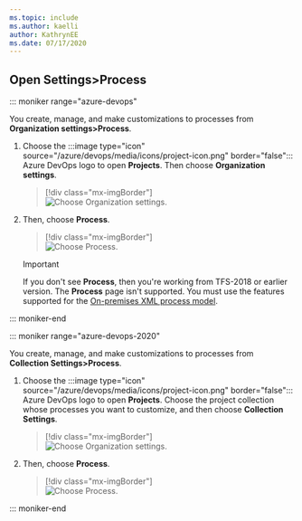 ```yaml
---
ms.topic: include
ms.author: kaelli
author: KathrynEE
ms.date: 07/17/2020
---
```


<a id="open-process-wit"></a>

 

## Open Settings>Process

::: moniker range="azure-devops"

You create, manage, and make customizations to processes from **Organization settings>Process**. 

1. Choose the :::image type="icon" source="/azure/devops/media/icons/project-icon.png" border="false"::: Azure DevOps logo to open **Projects**. Then choose **Organization settings**. 

	> [!div class="mx-imgBorder"]  
	> ![Choose Organization settings.](/azure/devops/media/settings/open-admin-settings-vert.png)  

1. Then, choose **Process**. 
   
	> [!div class="mx-imgBorder"]  
	> ![Choose Process.](/azure/devops/organizations/settings/work/media/process/open-process-page-s150.png) 

	> [!IMPORTANT]  
	> If you don't see **Process**, then you're working from TFS-2018 or earlier version. The **Process** page isn't supported. You must use the features supported for the [On-premises XML process model](/azure/devops/reference/customize-work).


::: moniker-end


::: moniker range="azure-devops-2020"

You create, manage, and make customizations to processes from **Collection Settings>Process**. 

1. Choose the :::image type="icon" source="/azure/devops/media/icons/project-icon.png" border="false"::: Azure DevOps logo to open **Projects**. Choose the project collection whose processes you want to customize, and then choose **Collection Settings**. 

	> [!div class="mx-imgBorder"]  
	> ![Choose Organization settings.](/azure/devops/organizations/settings/work/media/process/open-process-page-2020.png)  

1. Then, choose **Process**. 
   
	> [!div class="mx-imgBorder"]  
	> ![Choose Process.](/azure/devops/organizations/settings/work/media/process/open-process-2020.png) 

::: moniker-end
